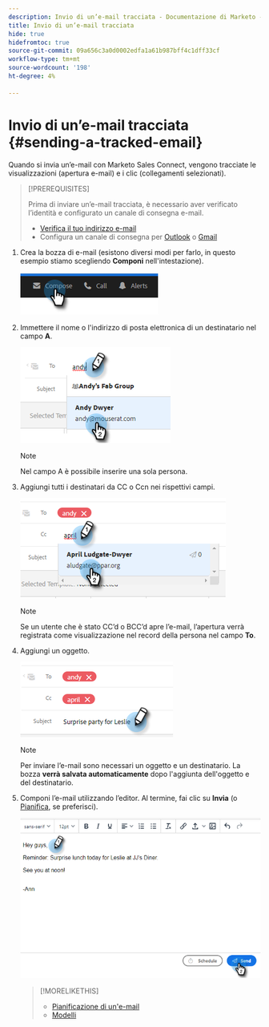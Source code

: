 ```yaml
---
description: Invio di un’e-mail tracciata - Documentazione di Marketo - Documentazione del prodotto
title: Invio di un’e-mail tracciata
hide: true
hidefromtoc: true
source-git-commit: 09a656c3a0d0002edfa1a61b987bff4c1dff33cf
workflow-type: tm+mt
source-wordcount: '198'
ht-degree: 4%

---
```


# Invio di un’e-mail tracciata {#sending-a-tracked-email}

Quando si invia un’e-mail con Marketo Sales Connect, vengono tracciate le visualizzazioni (apertura e-mail) e i clic (collegamenti selezionati).

>[!PREREQUISITES]
>
>Prima di inviare un’e-mail tracciata, è necessario aver verificato l’identità e configurato un canale di consegna e-mail.
>
>* [Verifica il tuo indirizzo e-mail](/help/marketo/product-docs/marketo-sales-insight/actions/getting-started/email-settings/verify-your-email.md)
>* Configura un canale di consegna per [Outlook](/help/marketo/product-docs/marketo-sales-connect/email-plugins/msc-for-outlook/email-connection-for-outlook-users.md) o [Gmail](/help/marketo/product-docs/marketo-sales-connect/email-plugins/gmail/email-connection-for-gmail-users.md)

1. Crea la bozza di e-mail (esistono diversi modi per farlo, in questo esempio stiamo scegliendo **Componi** nell&#39;intestazione).

   ![](assets/sending-a-tracked-email-1.png)

1. Immettere il nome o l&#39;indirizzo di posta elettronica di un destinatario nel campo **A**.

   ![](assets/sending-a-tracked-email-2.png)

   >[!NOTE]
   >
   >Nel campo A è possibile inserire una sola persona.

1. Aggiungi tutti i destinatari da CC o Ccn nei rispettivi campi.

   ![](assets/sending-a-tracked-email-3.png)

   >[!NOTE]
   >
   >Se un utente che è stato CC’d o BCC’d apre l’e-mail, l’apertura verrà registrata come visualizzazione nel record della persona nel campo **To**.

1. Aggiungi un oggetto.

   ![](assets/sending-a-tracked-email-4.png)

   >[!NOTE]
   >
   >Per inviare l’e-mail sono necessari un oggetto e un destinatario. La bozza **verrà salvata automaticamente** dopo l&#39;aggiunta dell&#39;oggetto e del destinatario.

1. Componi l’e-mail utilizzando l’editor. Al termine, fai clic su **Invia** (o [Pianifica](/help/marketo/product-docs/marketo-sales-connect/email/using-the-compose-window/scheduling-an-email.md), se preferisci).

   ![](assets/sending-a-tracked-email-5.png)

   >[!MORELIKETHIS]
   >
   >* [Pianificazione di un&#39;e-mail](/help/marketo/product-docs/marketo-sales-insight/actions/email/using-the-compose-window/scheduling-an-email.md)
   >* [Modelli](/help/marketo/product-docs/marketo-sales-insight/actions/templates/manage-templates.md#create-a-new-template)
